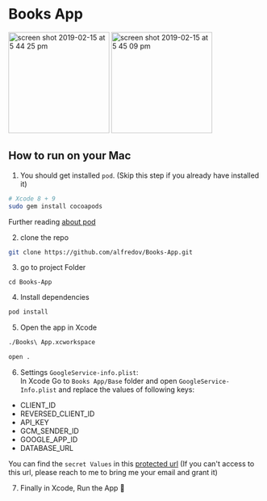 # Books App

<img width="200" alt="screen shot 2019-02-15 at 5 44 25 pm" src="https://user-images.githubusercontent.com/4967157/52886083-8c6f7880-3149-11e9-8c7d-128129a7ffbc.png">
<img width="200" alt="screen shot 2019-02-15 at 5 45 09 pm" src="https://user-images.githubusercontent.com/4967157/52886183-e07a5d00-3149-11e9-8faa-f438231ce00b.png">

## How to run on your Mac
1. You should get installed `pod`. (Skip this step if you already have installed it)
```bash
# Xcode 8 + 9
sudo gem install cocoapods
```
Further reading [about pod](https://cocoapods.org/) 

2. clone the repo
```bash
git clone https://github.com/alfredov/Books-App.git
```

3. go to project Folder
```
cd Books-App
```

4. Install dependencies
```bash
pod install
```

5. Open the app in Xcode
```bash
./Books\ App.xcworkspace
```
```bash
open .
```

6. Settings `GoogleService-info.plist`:  
 In Xcode Go to `Books App/Base` folder and open `GoogleService-Info.plist` and replace the values of following keys:
 -  CLIENT_ID
 - REVERSED_CLIENT_ID
 - API_KEY
 - GCM_SENDER_ID
 - GOOGLE_APP_ID
 - DATABASE_URL

You can find the `secret Values` in this [protected url](https://sharelock.io/1/4eU-oMDqT6tEeL14GBCtVjRvqSLf0Gxlj_D6uIWXNrM.n8JhOb/bLTW-21B77eSuyMYaTrZ5b_gCzOw9r0NKKgToos_UjZ4bJNwJ1/5qqOGYitFZ2n9nKT_Myv6YiWMtZ4j7hkvJPuKGwPDG4whXvC41/ZcxFhqGfzKzpyB1XBfggfT8qpf_WIHckXPfL03pwspdnNFypKi/3aAKnaKMXGOsYWmPdmK2U4ypveilkIho-wNF-FCbc4akWmvhre/aDjOgp0BwgdX9UFhpYNuktyblfWk3AgKAwMNmvFUxehtrAXJWx/cMcAWj-QGv4B6-jD6uRbvnSieI3aw-PFr3UpNp32lTDvm7rMWW/ytwXy-RafVRHqmGolAD-6t08nQmKWhRmvdnCME7Mggc1X7IdRT/LA3bmDjGA64Hqrv_Z9m7PNaYBGy1gFjUHHCITbOCMOP1mu6IpX/BxHqGtB_IS5AC4GPG_Nfgho43G3ntC78w0velXoP2FKToVJG5C/8dOxiyX8vSVua8ErXFyNbJBvSaxYR2DLDW5K6u-CM5IlFs1144/7LoESB7bi4WETiJEKyAfTjdS-YV6fOUNEDKZTpxdLlWqOB0yj2/Dob6xkvna-6Sy9RzRwyUMnwSOf-Wvws0mBYgLeHTZa1--DhtUV/oiBFDuI96shQFdekYpKoZSNyMHQVA.01_R3WJlOmlav2rTmaky/bA)
(If you can't access to this url, please reach to me to bring me your email and grant it)

7. Finally in Xcode, Run the App 📱

